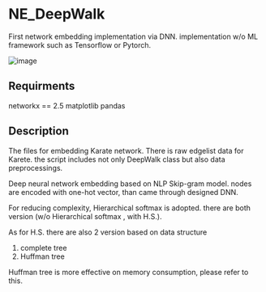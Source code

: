 # NE_DeepWalk
First network embedding implementation via DNN. 
implementation w/o ML framework such as Tensorflow or Pytorch.

![image](https://user-images.githubusercontent.com/35905280/96146155-f654ac80-0f40-11eb-8f95-1a6f334e2019.png)

## Requirments
networkx == 2.5
matplotlib
pandas


## Description

The files for embedding Karate network.
There is raw edgelist data for Karete.
the script includes not only DeepWalk class but also data preprocessings.

Deep neural network embedding based on NLP Skip-gram model.
nodes are encoded with one-hot vector, than came through designed DNN.

For reducing complexity, Hierarchical softmax is adopted.
there are both version (w/o Hierarchical softmax , with H.S.).

As for H.S. there are also 2 version based on data structure
1. complete tree
2. Huffman tree

Huffman tree is more effective on memory consumption, please refer to this.
